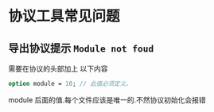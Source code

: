# 协议工具常见问题

## 导出协议提示 `Module not foud`

需要在协议的头部加上 以下内容

```protobuf
option module = 10; // 此值必须定义。
```

module 后面的值.每个文件应该是唯一的.不然协议初始化会报错
